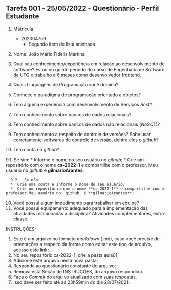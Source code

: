 ## Tarefa 001 - 25/05/2022 - Questionário - Perfil Estudante

1. Matrícula
   - 202004759
     - Segundo item de lista aninhada

2. Nome: João Mário Fidelis Martins.

3. Qual seu conhecimento/experiência em relação ao desenvolvimento de software?  Estou no quinto período do curso de Engenharia de Software da UFG e trabalho a 6 meses como desenvolvedor frontend.
5. Quais Linguagens de Programação você domina?
6. Conhece o paradigma de programação orientado a objetos?
7. Tem alguma experiência com desenvolvimento de Serviços _Rest_?
8. Tem conhecimento sobre bancos de dados relacionais?
9. Tem conhecimento sobre bancos de dados não relacionais (_NoSQL_)?
10. Tem conhecimento a respeito de controle de versões? Sabe usar corretamente softwares de controle de versão, dentre eles o _github_?
11. Tem conta no _github_?


  9.1.  Se sim:
      * Informe o nome do seu usuário no _github_;
      * Crie um repositório com o nome **cs-2022-1** e compartilhe com o professor. Meu usuário no _github_ é **gilmarioArantes**;

      9.2.  Se não:
      *  Crie uma conta e informe o nome do seu usuário;
      *  Crie um repositório com o nome **cs-2022-1** e compartilhe com o professor.Meu usuário no _github_ é **gilmarioArantes**;

10. Você possui algum impedimento para trabalhar em equipe?
11. Você possui equipamento adequado para a implementação das atividades relacionadas à disciplina? Atividades complementares, extra-classe.

INSTRUÇÕES:
1. Este é um arquivo no formato _markdown_ (.md), caso você precise de orientações a respeito da forma como editar este tipo de arquivo, acesso este [link](https://guides.github.com/features/mastering-markdown/);
2. No seu repositório cs-2022-1, crie a pasta aula01;
3. Adicione este arquivo nesta nova pasta;
4. Responda ao questionário constante do arquivo;
5. Remova esta Seção de INSTRUÇÕES, do arquivo respondido.
6. Faça o _Commit_ do arquivo atualizado com suas respostas.
7. Isso deve ser feito até as 23h59min do dia 28/07/2021.
